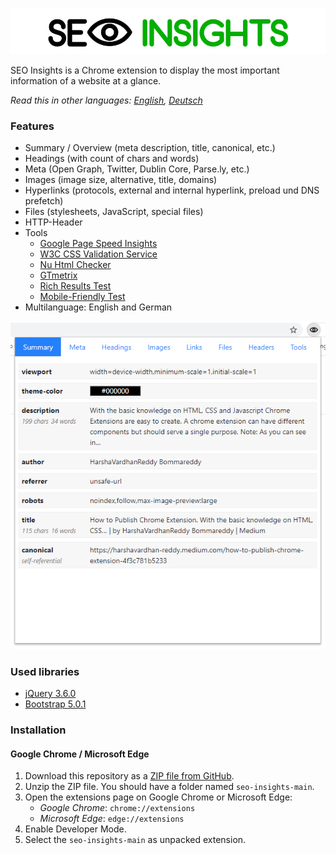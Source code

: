 ![](img/seo-insights-header.png)

SEO Insights is a Chrome extension to display the most important information of a website at a glance.

*Read this in other languages: [English](README.md), [Deutsch](README.de.md)*

### Features

* Summary / Overview (meta description, title, canonical, etc.)
* Headings (with count of chars and words)
* Meta (Open Graph, Twitter, Dublin Core, Parse.ly, etc.)
* Images (image size, alternative, title, domains)
* Hyperlinks (protocols, external and internal hyperlink, preload und DNS prefetch)
* Files (stylesheets, JavaScript, special files)
* HTTP-Header
* Tools
  - [Google Page Speed Insights](https://developers.google.com/speed/pagespeed/insights/)
  - [W3C CSS Validation Service](https://jigsaw.w3.org/css-validator/)
  - [Nu Html Checker](https://validator.w3.org/nu/)
  - [GTmetrix](https://gtmetrix.com/)
  - [Rich Results Test](https://search.google.com/test/rich-results)
  - [Mobile-Friendly Test](https://search.google.com/test/mobile-friendly)
* Multilanguage: English and German

![](img/seo-insights-summary.png)

### Used libraries

* [jQuery 3.6.0](https://jquery.com/)
* [Bootstrap 5.0.1](https://getbootstrap.com/docs/5.0/getting-started/introduction/)

### Installation

#### Google Chrome / Microsoft Edge

 1. Download this repository as a [ZIP file from GitHub](https://github.com/SEO-Insights/seo-insights/archive/main.zip).
 2. Unzip the ZIP file. You should have a folder named `seo-insights-main`.
 3. Open the extensions page on Google Chrome or Microsoft Edge:
    - _Google Chrome_: `chrome://extensions`
    - _Microsoft Edge_: `edge://extensions`
 4. Enable Developer Mode.
 5. Select the `seo-insights-main` as unpacked extension.